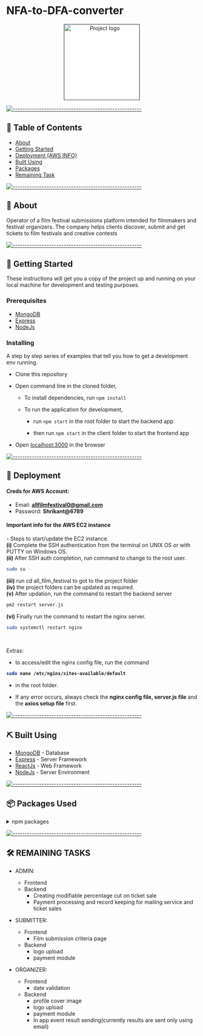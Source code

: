 # NFA-to-DFA-converter

<p align="center">
  <a href="" rel="noopener">
<!--  <img width=200px src="client\src\components\Naviga/tionBar\image3.png" background='white' alt="Project logo" style='background-color: white'></a> -->
 <img width=200px src="client\src\components\NavigationBar\image.png" background='white' alt="Project logo" style='background-color: white'></a>
</p>


[![-----------------------------------------------------](https://raw.githubusercontent.com/andreasbm/readme/master/assets/lines/colored.png)](#-table-of-contents)

## 📝 Table of Contents

- [About](#about)
- [Getting Started](#getting_started)
- [Deployment (AWS INFO)](#deployment)
- [Built Using](#built_using)
- [Packages](#packages)
- [Remaining Task](#remainingtasks)
<!-- - [Authors](#authors)
- [Acknowledgments](#acknowledgement) -->


[![-----------------------------------------------------](https://raw.githubusercontent.com/andreasbm/readme/master/assets/lines/colored.png)](#-about-a-name--abouta)

## 🧐 About <a name = "about"></a>

Operator of a film festival submissions platform intended for filmmakers and festival organizers. 
The company helps clients discover, submit and get tickets to film festivals and creative contests
<br> 


[![-----------------------------------------------------](https://raw.githubusercontent.com/andreasbm/readme/master/assets/lines/colored.png)](#-getting-started-a-name--getting_starteda)

## 🏁 Getting Started <a name = "getting_started"></a>

These instructions will get you a copy of the project up and running on your local machine for development and testing purposes.

### Prerequisites

- [MongoDB](https://www.mongodb.com/)
- [Express](https://expressjs.com/)
- [NodeJs](https://nodejs.org/en/)


### Installing

A step by step series of examples that tell you how to get a development env running.

- Clone this repository
- Open command line in the cloned folder,
  
  - To install dependencies, run `npm install`
  
  - To run the application for development,
    - run `npm start` in the root folder to start the backend app
    
    - then run `npm start` in the client folder to start the frontend app

- Open [localhost:3000](localhost:3000) in the browser


[![-----------------------------------------------------](https://raw.githubusercontent.com/andreasbm/readme/master/assets/lines/colored.png)](#-running-the-tests-a-name--testsa)

## 🚀 Deployment <a name = "deployment"></a>

#### Creds for AWS Account: ####
- Email: <b >allfilmfestival0@gmail.com</b><br>
- Password: <b>Shrikant@6789</b>

#### Important info for the AWS EC2 instance ####

<div>
- Steps to start/update the EC2 instance.<br>
<b>(i)</b> Complete the SSH authentication from the terminal on UNIX OS or with PUTTY on Windows OS.</br>
<b>(ii)</b> After SSH auth completion, run command to change to the root user.</br>

```bash
sudo su -
``` 
<b>(iii)</b> run cd all_film_festival to got to the project folder</br>
<b>(iv)</b> the project folders can be updated as required.</br>
<b>(v)</b> After updation, run the command to restart the backend server</br>

```bash
pm2 restart server.js
``` 
<b>(vi)</b> Finally run the command to restart the nginx server.</br>

```bash
sudo systemctl restart nginx
``` 
</div>
</br>
  
  Extras:
- <p>to access/edit the nginx config file, run the command <b>
```bash
sudo nano /etc/nginx/sites-available/default
``` 
- </b> in the root folder.</p>
- <p>If any error occurs, always check the <b>nginx config file, server.js file</b> and the <b>axios setup file</b> first.</p>



[![-----------------------------------------------------](https://raw.githubusercontent.com/andreasbm/readme/master/assets/lines/colored.png)](#-built-using-a-name--built_usinga)

## ⛏️ Built Using <a name = "built_using"></a>

- [MongoDB](https://www.mongodb.com/) - Database
- [Express](https://expressjs.com/) - Server Framework
- [ReactJs](https://reactjs.org/) - Web Framework
- [NodeJs](https://nodejs.org/en/) - Server Environment


[![-----------------------------------------------------](https://raw.githubusercontent.com/andreasbm/readme/master/assets/lines/colored.png)](#-authors-a-name--authorsa)

## 📦 Packages Used <a name = "packages"></a>

<details>
<summary>npm packages</summary>
<br/>

| Frontend | Backend |
|:--------|:------|
| `aws-sdk`@`2.939.0` | `@hookform/resolvers`@`2.6.0` |
| `bcryptjs`@`2.4.3` | `@material-ui/core`@`4.12.2` |
| `cookie-parser`@`1.4.5` | `@material-ui/icons`@`4.11.2` |
| `cors`@`2.8.5` | `@material-ui/lab`@`4.0.0-alpha.60` |
| `dotenv`@`10.0.0` | `@reduxjs/toolkit`@`1.6.0` |
| `express`@`4.17.1` | `@testing-library/jest-dom`@`5.14.1` |
| `generate-password`@`1.6.1` | `@testing-library/react`@`11.2.7` |
| `joi`@`17.4.0` | `@testing-library/user-event`@`12.8.3` |
| `jsonwebtoken@`8.5.1` | `axios`@`0.21.1` |
| `mongoose-slug-generator`@`1.0.4` | `bootstrap`@`4.6.0` |
| `mongoose-slug-updater`@`3.3.0` | `create-react-class`@`15.7.0` |
| `mongoose-type-phone`@`1.0.1` | `dateformat`@`4.6.3` |
| `mongoose`@`5.13.2` | `fetch`@`1.1.0` |
| `multer-s3-transform`@`2.10.3` | `jquery`@`3.6.0` |
| `multer-s3`@`2.9.0` | `react-bootstrap-date-picker`@`5.1.0` |
| `multer`@`1.4.2` | `react-bootstrap`@`1.6.1` |
| `nodemailer`@`6.6.3` | `react-chartjs-2`@`3.0.4` |
| `nodemon`@`2.0.9` | `react-datepicker`@`4.2.0` |
| `passport-jwt`@`4.0.0` | `react-dom`@`17.0.2` |
| `passport`@`0.4.1` | `react-hook-form`@`7.9.0` |
| `razorpay`@`2.0.6` | `react-icons`@`4.2.0` |
| `react-phone-input-2`@`2.14.0` | `react-phone-input-2`@`2.7.1` |
| `react-rating-stars-component`@`2.2.0` | `react-phone-number-input`@`3.1.25` |
| `sharp`@`0.28.3` | `react-rating-stars-component`@`2.2.0` |
| `shortid`@`2.2.16` | `react-redux-loading-bar`@`5.0.0` |
| | `react-redux`@`7.2.4`
| | `react-router-dom`@`5.2.0`
| | `react-scripts`@`4.0.3`
| | `react-top-loading-bar`@`2.0.1`
| | `react`@`17.0.2`
| | `redux-devtools-extension`@`2.13.9`
| | `redux`@`4.1.0`
| | `web-vitals`@`1.1.2`
| | `xlsx`@`0.17.0`
| | `yup`@`0.32.9`

</details>


[![-----------------------------------------------------](https://raw.githubusercontent.com/andreasbm/readme/master/assets/lines/colored.png)](#-authors-a-name--authorsa)
<!-- 

## ✍️ Authors <a name = "authors"></a>

- [@kylelobo](https://github.com/kylelobo) - Idea & Initial work

See also the list of [contributors](https://github.com/kylelobo/The-Documentation-Compendium/contributors) who participated in this project.


[![-----------------------------------------------------](https://raw.githubusercontent.com/andreasbm/readme/master/assets/lines/colored.png)](#-acknowledgements-a-name--acknowledgementa)

## 🎉 Acknowledgements <a name = "acknowledgement"></a>

- Hat tip to anyone whose code was used
- Inspiration
- References
 -->

## 🛠️ REMAINING TASKS <a name = "remainingtasks"></a>
  - ADMIN:
    - Frontend
    - Backend
        - Creating modifiable percentage cut on ticket sale
        - Payment processing and record keeping for mailing service and ticket sales
  - SUBMITTER:
    - Frontend
      - Film submission criteria page
    - Backend
      - logo upload
      - payment module

  - ORGANIZER:
    - Frontend
      - date validation
    - Backend
      - profile cover image
      - logo upload
      - payment module
      - In app event result sending(currently results are sent only using email)

